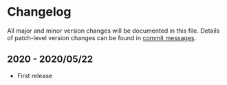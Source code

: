 # Changelog
All major and minor version changes will be documented in this file. Details of
patch-level version changes can be found in [commit messages](../../commits/master).

## 2020 - 2020/05/22
- First release
